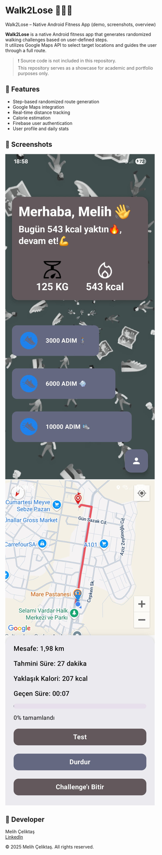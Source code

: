 # Walk2Lose 🚶‍♂️🔥
Walk2Lose – Native Android Fitness App (demo, screenshots, overview)


**Walk2Lose** is a native Android fitness app that generates randomized walking challenges based on user-defined steps.  
It utilizes Google Maps API to select target locations and guides the user through a full route.

> ❗ Source code is not included in this repository.  
> This repository serves as a showcase for academic and portfolio purposes only.

## 🧠 Features
- Step-based randomized route generation
- Google Maps integration
- Real-time distance tracking
- Calorie estimation
- Firebase user authentication
- User profile and daily stats

## 📸 Screenshots
![Home Screen](MainScreen.jpg)
![Challenge Screen](ChallengeScreen.jpg)

## 👤 Developer
Melih Çeliktaş  
[LinkedIn](https://www.linkedin.com/in/melih-%C3%A7elikta%C5%9F-77880218a/)

© 2025 Melih Çeliktaş. All rights reserved.
